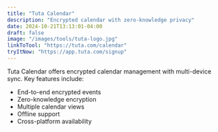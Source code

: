 ```yaml
---
title: "Tuta Calendar"
description: "Encrypted calendar with zero-knowledge privacy"
date: 2024-10-21T13:13:01-04:00
draft: false
image: "/images/tools/tuta-logo.jpg"
linkToTool: "https://tuta.com/calendar"
tryItNow: "https://app.tuta.com/signup"
---
```


Tuta Calendar offers encrypted calendar management with multi-device sync. Key features include:
- End-to-end encrypted events
- Zero-knowledge encryption
- Multiple calendar views
- Offline support
- Cross-platform availability
